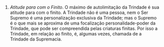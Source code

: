 1. *Atitude para com o Finito*. O máximo de autolimitação da Trindade é sua atitude para com o finito. A Trindade não é uma pessoa, nem o Ser Supremo é uma personalização exclusiva da Trindade; mas o Supremo é o que mais se aproxima de uma focalização personalidade-poder da Trindade, que pode ser compreendida pelas criaturas finitas. Por isso a Trindade, em relação ao finito, é, algumas vezes, chamada de a Trindade da Supremacia.